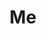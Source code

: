 ---
pid: MX182
title: Me
location_transcription: City Hall
zipcode: '19139'
outside_phl: 
neighborhood: Walnut Hill
age: '60'
age_range: 60-69
instagram: 
image_file_name: MX_182.jpg
proposal_transcription: My monument looking like me in steel.
topic: Figure
topic_summary: '0'
type: Sculpture Statue
keywords_other: 
credit: Earl Gaymor
image_labels: 
twitter: 
facebook: 
permalink: "/monuments/mx182/"
layout: item-page
---